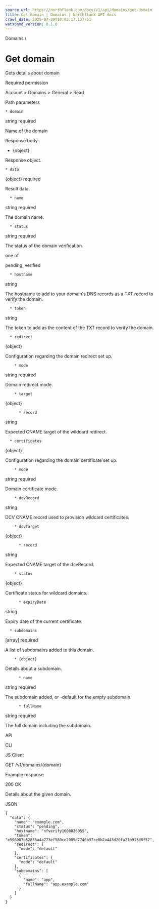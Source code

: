 ```yaml
---
source_url: https://northflank.com/docs/v1/api/domains/get-domain
title: Get domain | Domains | Northflank API docs
crawl_date: 2025-07-29T10:02:17.137751
watsonmd_version: 0.1.0
---
```


Domains / 

# Get domain

Gets details about domain

Required permission

Account > Domains > General > Read

Path parameters

    * domain

string required

Name of the domain




Response body

  * {object}

Response object.

    * data

{object} required

Result data.

      * name

string required

The domain name.

      * status

string required

The status of the domain verification.

one of

pending, verified

      * hostname

string

The hostname to add to your domain's DNS records as a TXT record to verify the domain.

      * token

string

The token to add as the content of the TXT record to verify the domain.

      * redirect

{object}

Configuration regarding the domain redirect set up.

        * mode

string required

Domain redirect mode.

        * target

{object}

          * record

string

Expected CNAME target of the wildcard redirect.

      * certificates

{object}

Configuration regarding the domain certificate set up.

        * mode

string required

Domain certificate mode.

        * dcvRecord

string

DCV CNAME record used to provision wildcard certificates.

        * dcvTarget

{object}

          * record

string

Expected CNAME target of the dcvRecord.

        * status

{object}

Certificate status for wildcard domains.

          * expiryDate

string

Expiry date of the current certificate.

      * subdomains

[array] required

A list of subdomains added to this domain.

        * {object}

Details about a subdomain.

          * name

string required

The subdomain added, or -default for the empty subdomain.

          * fullName

string required

The full domain including the subdomain.




API

CLI

JS Client

GET /v1/domains/{domain}

Example response

200 OK

Details about the given domain.

JSON
    
    
    {
      "data": {
        "name": "example.com",
        "status": "pending",
        "hostname": "nfverify1608026055",
        "token": "e596987b52855a4a773ef580ce2985d7746b37ce8b2a443d20fa27b913d8f57",
        "redirect": {
          "mode": "default"
        },
        "certificates": {
          "mode": "default"
        },
        "subdomains": [
          {
            "name": "app",
            "fullName": "app.example.com"
          }
        ]
      }
    }